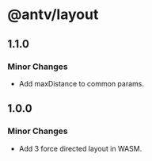 # @antv/layout

## 1.1.0

### Minor Changes

- Add maxDistance to common params.

## 1.0.0

### Minor Changes

- Add 3 force directed layout in WASM.
